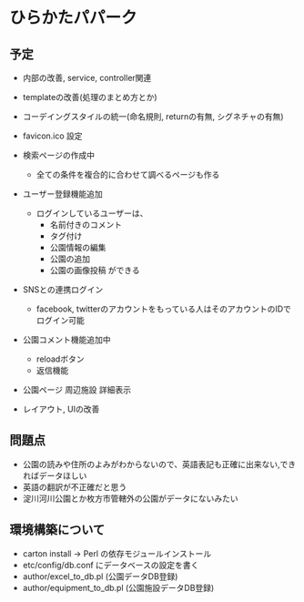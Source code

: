 # ひらかたパパーク

## 予定

* 内部の改善, service, controller関連
* templateの改善(処理のまとめ方とか)
* コーデイングスタイルの統一(命名規則, returnの有無, シグネチャの有無)

* favicon.ico 設定

* 検索ページの作成中
  * 全ての条件を複合的に合わせて調べるページも作る

* ユーザー登録機能追加
  * ログインしているユーザーは、
    * 名前付きのコメント
    * タグ付け
    * 公園情報の編集
    * 公園の追加
    * 公園の画像投稿
  ができる
* SNSとの連携ログイン
  * facebook, twitterのアカウントをもっている人はそのアカウントのIDでログイン可能
* 公園コメント機能追加中
  - reloadボタン
  - 返信機能
* 公園ページ 周辺施設 詳細表示
* レイアウト, UIの改善

## 問題点
* 公園の読みや住所のよみがわからないので、英語表記も正確に出来ない,できればデータほしい
* 英語の翻訳が不正確だと思う
* 淀川河川公園とか枚方市管轄外の公園がデータにないみたい

## 環境構築について
* carton install -> Perl の依存モジュールインストール
* etc/config/db.conf にデータベースの設定を書く
* author/excel_to_db.pl (公園データDB登録)
* author/equipment_to_db.pl (公園施設データDB登録)

